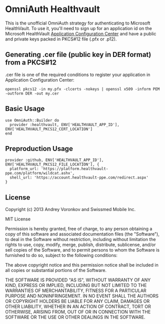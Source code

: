 # OmniAuth Healthvault

This is the unofficial OmniAuth strategy for authenticating to Microsoft HealthVault. To use it, you'll need to sign up for an application id on the Microsoft HealthVault [Application Configuration Center](https://config.healthvault.com) and have a public and private keys packed in PKCS#12 file (.pfx or .p12).

## Generating .cer file (public key in DER format) from a PKCS#12

.cer file is one of the required conditions to register your application in Application Configuration Center:

    openssl pkcs12 -in my.pfx -clcerts -nokeys | openssl x509 -inform PEM -outform DER -out my.cer

## Basic Usage

    use OmniAuth::Builder do
      provider :healthvault, ENV['HEALTHVAULT_APP_ID'], ENV['HEALTHVAULT_PKCS12_CERT_LOCATION']
    end

## Preproduction Usage

    provider :github, ENV['HEALTHVAULT_APP_ID'], ENV['HEALTHVAULT_PKCS12_FILE_LOCATION'], {
      platform_url: 'https://platform.healthvault-ppe.com/platform/wildcat.ashx',
      shell_url: 'https://account.healthvault-ppe.com/redirect.aspx'
    }

## License

Copyright (c) 2013 Andrey Voronkov and Swissmed Mobile Inc.

MIT License

Permission is hereby granted, free of charge, to any person obtaining
a copy of this software and associated documentation files (the
"Software"), to deal in the Software without restriction, including
without limitation the rights to use, copy, modify, merge, publish,
distribute, sublicense, and/or sell copies of the Software, and to
permit persons to whom the Software is furnished to do so, subject to
the following conditions:

The above copyright notice and this permission notice shall be
included in all copies or substantial portions of the Software.

THE SOFTWARE IS PROVIDED "AS IS", WITHOUT WARRANTY OF ANY KIND,
EXPRESS OR IMPLIED, INCLUDING BUT NOT LIMITED TO THE WARRANTIES OF
MERCHANTABILITY, FITNESS FOR A PARTICULAR PURPOSE AND
NONINFRINGEMENT. IN NO EVENT SHALL THE AUTHORS OR COPYRIGHT HOLDERS BE
LIABLE FOR ANY CLAIM, DAMAGES OR OTHER LIABILITY, WHETHER IN AN ACTION
OF CONTRACT, TORT OR OTHERWISE, ARISING FROM, OUT OF OR IN CONNECTION
WITH THE SOFTWARE OR THE USE OR OTHER DEALINGS IN THE SOFTWARE.
